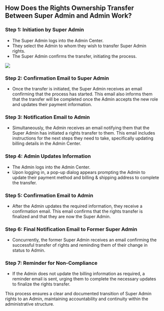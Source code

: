 ## How Does the Rights Ownership Transfer Between Super Admin and Admin Work?

### Step 1: Initiation by Super Admin
- The Super Admin logs into the Admin Center.
- They select the Admin to whom they wish to transfer Super Admin rights.
- The Super Admin confirms the transfer, initiating the process.

<div class="intercom-container"><img src="/assets/img/teams-pro/admin_center_manage_admin.png"></div>

### Step 2: Confirmation Email to Super Admin
- Once the transfer is initiated, the Super Admin receives an email confirming that the process has started. This email also informs them that the transfer will be completed once the Admin accepts the new role and updates their payment information.

### Step 3: Notification Email to Admin
- Simultaneously, the Admin receives an email notifying them that the Super Admin has initiated a rights transfer to them. This email includes instructions for the next steps they need to take, specifically updating billing details in the Admin Center.

### Step 4: Admin Updates Information
- The Admin logs into the Admin Center.
- Upon logging in, a pop-up dialog appears prompting the Admin to update their payment method and billing & shipping address to complete the transfer.

### Step 5: Confirmation Email to Admin
- After the Admin updates the required information, they receive a confirmation email. This email confirms that the rights transfer is finalized and that they are now the Super Admin.

### Step 6: Final Notification Email to Former Super Admin
- Concurrently, the former Super Admin receives an email confirming the successful transfer of rights and reminding them of their change in status to Admin.

### Step 7: Reminder for Non-Compliance
- If the Admin does not update the billing information as required, a reminder email is sent, urging them to complete the necessary updates to finalize the rights transfer.

This process ensures a clear and documented transition of Super Admin rights to an Admin, maintaining accountability and continuity within the administrative structure.

<Intercom />
<Hubspot />
<Clarity />
<GoogleAnalytics />